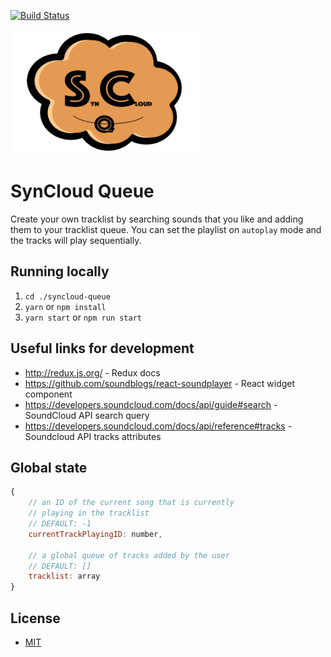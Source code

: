 [![Build Status](https://circleci.com/gh/DalerAsrorov/syncloud-queue.svg?style=shield&circle-token=8ae269e2e60d0a4c30a4a2fe207c148ba01fe117)](https://circleci.com/gh/DalerAsrorov/syncloud-queue)

<div>
    <a href="https://github.com/DalerAsrorov/syncloud-queue" target="__blank">
        <img height="200" width="300" src="src/images/syncloud.png"  />
    </a>
    <h1>SynCloud Queue</h1>
</div>

Create your own tracklist by searching sounds that you like and adding them to your tracklist queue. You can set the playlist on `autoplay` mode and the tracks will play sequentially.

## Running locally 
1. `cd ./syncloud-queue`
1. `yarn` or `npm install`
1. `yarn start` or `npm run start`

## Useful links for development
- http://redux.js.org/ - Redux docs
- https://github.com/soundblogs/react-soundplayer - React widget component
- https://developers.soundcloud.com/docs/api/guide#search - SoundCloud API search query
- https://developers.soundcloud.com/docs/api/reference#tracks - Soundcloud API tracks attributes 

## Global state 
```javascript
{
    // an ID of the current song that is currently 
    // playing in the tracklist
    // DEFAULT: -1
    currentTrackPlayingID: number,
    
    // a global queue of tracks added by the user
    // DEFAULT: []
    tracklist: array
}
```

## License
* [MIT](LICENSE)